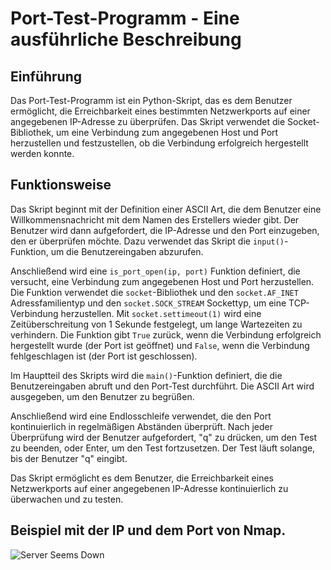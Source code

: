 # Port-Test-Programm - Eine ausführliche Beschreibung

## Einführung
Das Port-Test-Programm ist ein Python-Skript, das es dem Benutzer ermöglicht, die Erreichbarkeit eines bestimmten Netzwerkports auf einer angegebenen IP-Adresse zu überprüfen. Das Skript verwendet die Socket-Bibliothek, um eine Verbindung zum angegebenen Host und Port herzustellen und festzustellen, ob die Verbindung erfolgreich hergestellt werden konnte.

## Funktionsweise
Das Skript beginnt mit der Definition einer ASCII Art, die dem Benutzer eine Willkommensnachricht mit dem Namen des Erstellers wieder gibt. 
Der Benutzer wird dann aufgefordert, die IP-Adresse und den Port einzugeben, den er überprüfen möchte. Dazu verwendet das Skript die `input()`-Funktion, um die Benutzereingaben abzurufen.

Anschließend wird eine `is_port_open(ip, port)` Funktion definiert, die versucht, eine Verbindung zum angegebenen Host und Port herzustellen. Die Funktion verwendet die `socket`-Bibliothek und den `socket.AF_INET` Adressfamilientyp und den `socket.SOCK_STREAM` Sockettyp, um eine TCP-Verbindung herzustellen. Mit `socket.settimeout(1)` wird eine Zeitüberschreitung von 1 Sekunde festgelegt, um lange Wartezeiten zu verhindern. Die Funktion gibt `True` zurück, wenn die Verbindung erfolgreich hergestellt wurde (der Port ist geöffnet) und `False`, wenn die Verbindung fehlgeschlagen ist (der Port ist geschlossen).

Im Hauptteil des Skripts wird die `main()`-Funktion definiert, die die Benutzereingaben abruft und den Port-Test durchführt. Die ASCII Art wird ausgegeben, um den Benutzer zu begrüßen.

Anschließend wird eine Endlosschleife verwendet, die den Port kontinuierlich in regelmäßigen Abständen überprüft. Nach jeder Überprüfung wird der Benutzer aufgefordert, "q" zu drücken, um den Test zu beenden, oder Enter, um den Test fortzusetzen. Der Test läuft solange, bis der Benutzer "q" eingibt.

Das Skript ermöglicht es dem Benutzer, die Erreichbarkeit eines Netzwerkports auf einer angegebenen IP-Adresse kontinuierlich zu überwachen und zu testen.

## Beispiel mit der IP und dem Port von Nmap.

![Server Seems Down](https://drive.google.com/uc?export=view&id=1TZJ_36QOu2I5MveDfuQeUfZsObSatrKC)
